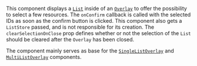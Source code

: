 This component displays a [`List`](#list) inside of an [`Overlay`](#overlay) to offer the possibility to select a few resources.
The `onConfirm` callback is called with the selected IDs as soon as the confirm button is clicked. This component also
gets a `ListStore` passed, and is not responsible for its creation. The `clearSelectionOnClose` prop defines whether or
not the selection of the `List` should be cleared after the `Overlay` has been closed.

The component mainly serves as base for the [`SingleListOverlay`](#singlelistoverlay) and
[`MultiListOverlay`](#multilistoverlay) components.

